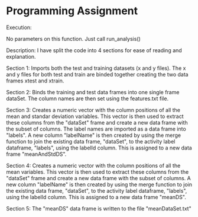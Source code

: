Programming Assignment
===================
Execution:

No parameters on this function. Just call run_analysis()


Description:
I have split the code into 4 sections for ease of reading and explanation.

Section 1:
Imports both the test and training datasets (x and y files). The x and y files for both test and train are binded together
creating the two data frames xtest and xtrain.

Section 2:
Binds the training and test data frames into one single frame dataSet. The column names are then set using the features.txt file.

Section 3:
Creates a numeric vector with the column positions of all the mean and standar deviation variables. This vector is then used to
extract these columns from the "dataSet" frame and create a new data frame with the subset of columns. 
The label names are imported as a data frame into "labels". A new column "labelName" is then created by using the merge function to 
join the existing data frame, "dataSet", to the activity label dataframe, "labels", using the labelId column. This is assigned to a new data 
frame "meanAndStdDS".

Section 4:
Creates a numeric vector with the column positions of all the mean variables. This vector is then used to
extract these columns from the "dataSet" frame and create a new data frame with the subset of columns. 
A new column "labelName" is then created by using the merge function to join the existing data frame, "dataSet", to the activity 
label dataframe, "labels", using the labelId column. This is assigned to a new data frame "meanDS".

Section 5:
The "meanDS" data frame is written to the file "meanDataSet.txt"